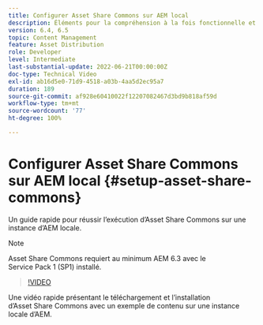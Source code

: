 ```yaml
---
title: Configurer Asset Share Commons sur AEM local
description: Éléments pour la compréhension à la fois fonctionnelle et technique d’Assets Share Commons.
version: 6.4, 6.5
topic: Content Management
feature: Asset Distribution
role: Developer
level: Intermediate
last-substantial-update: 2022-06-21T00:00:00Z
doc-type: Technical Video
exl-id: ab16d5e0-71d9-4518-a03b-4aa5d2ec95a7
duration: 189
source-git-commit: af928e60410022f12207082467d3bd9b818af59d
workflow-type: tm+mt
source-wordcount: '77'
ht-degree: 100%

---
```


# Configurer Asset Share Commons sur AEM local {#setup-asset-share-commons}

Un guide rapide pour réussir l’exécution d’Asset Share Commons sur une instance d’AEM locale.

>[!NOTE]
>
>Asset Share Commons requiert au minimum AEM 6.3 avec le Service Pack 1 (SP1) installé.

>[!VIDEO](https://video.tv.adobe.com/v/20499?quality=12&learn=on)

Une vidéo rapide présentant le téléchargement et l’installation d’Asset Share Commons avec un exemple de contenu sur une instance locale d’AEM.
